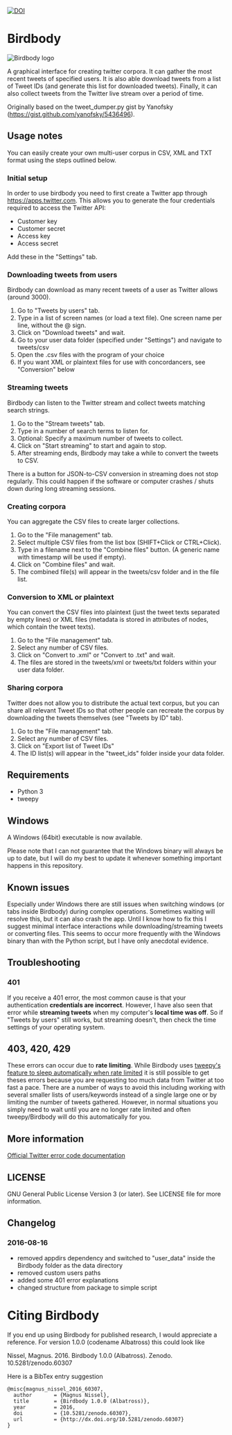 [![DOI](https://zenodo.org/badge/23260/magnusnissel/birdbody.svg)](https://zenodo.org/badge/latestdoi/23260/magnusnissel/birdbody)

# Birdbody
![Birdbody logo](https://github.com/magnusnissel/birdbody/blob/master/assets/birdbody_fb_profile.png)


A graphical interface for creating twitter corpora. It can gather the most recent tweets of specified users. It is also able download tweets from a list of Tweet IDs (and generate this list for downloaded tweets). Finally, it can also collect tweets from the Twitter live stream over a period of time.

Originally based on the tweet_dumper.py gist by Yanofsky (https://gist.github.com/yanofsky/5436496).

## Usage notes
You can easily create your own multi-user corpus in CSV, XML and TXT format using the steps outlined below.

### Initial setup
In order to use birdbody you need to first create a Twitter app through https://apps.twitter.com.
This allows you to generate the four credentials required to access the Twitter API:
 
 * Customer key
 * Customer secret
 * Access key
 * Access secret

Add these in the "Settings" tab.

### Downloading tweets from users
Birdbody can download as many recent tweets of a user as Twitter allows (around 3000).

1. Go to "Tweets by users" tab.
2. Type in a list of screen names (or load a text file). One screen name per line, without the @ sign.
3. Click on "Download tweets" and wait.
5. Go to your user data folder (specified under "Settings") and navigate to tweets/csv
6. Open the .csv files with the program of your choice
7. If you want XML or plaintext files for use with concordancers, see "Conversion" below

### Streaming tweets
Birdbody can listen to the Twitter stream and collect tweets matching search strings.

1. Go to the "Stream tweets" tab.
2. Type in a number of search terms to listen for.
3. Optional: Specify a maximum number of tweets to collect.
4. Click on "Start streaming" to start and again to stop.
5. After streaming ends, Birdbody may take a while to convert the tweets to CSV.

There is a button for JSON-to-CSV conversion in streaming does not stop regularly. This could happen if the software or computer crashes / shuts down during long streaming sessions.

### Creating corpora
You can aggregate the CSV files to create larger collections.

1. Go to the "File management" tab.
2. Select multiple CSV files from the list box (SHIFT+Click or CTRL+Click).
3. Type in a filename  next to the "Combine files" button. (A generic name with timestamp will be used if empty).
4. Click on "Combine files" and wait.
5. The combined file(s) will appear in the tweets/csv folder and in the file list.

### Conversion to XML or plaintext ###
You can convert the CSV files into plaintext (just the tweet texts separated by empty lines) or XML files (metadata is stored in attributes of <tweet> nodes, which contain the tweet texts).

1. Go to the "File management" tab.
2. Select any number of CSV files.
3. Click on "Convert to .xml" or "Convert to .txt" and wait.
4. The files are stored in the tweets/xml or tweets/txt folders within your user data folder. 

### Sharing corpora
Twitter does not allow you to distribute the actual text corpus, but you can share all relevant Tweet IDs so that other people can recreate the corpus by downloading the tweets themselves (see "Tweets by ID" tab).

1. Go to the "File management" tab.
2. Select any number of CSV files.
3. Click on "Export list of Tweet IDs"
4. The ID list(s) will appear in the "tweet_ids" folder inside your data folder.

## Requirements
  * Python 3
  * tweepy

## Windows
A  Windows (64bit) executable is now available.

Please note that I can not guarantee that the Windows binary will always be up to date, but I will do my best to update it
whenever something important happens in this repository. 

## Known issues 
Especially under Windows there are still issues when switching windows (or tabs inside Birdbody) during complex operations. 
Sometimes waiting will resolve this, but it can also crash the app. Until I know how to fix this I suggest minimal
interface interactions while downloading/streaming tweets or converting files.
This seems to occur more frequently with the Windows binary than with the Python script, but I have only anecdotal evidence.

## Troubleshooting

### 401
If you receive a 401 error, the most common cause is that your authentication __credentials are incorrect__. However, I have also seen that error 
while __streaming tweets__ when my computer's __local time was off__. So if "Tweets by users" still works, but streaming doesn't, then check the time settings
of your operating system.

## 403, 420, 429
These errors can occur due to __rate limiting__. While Birdbody uses [tweepy's feature to sleep automatically when rate limited](http://docs.tweepy.org/en/v3.2.0/api.html#API) 
it is still possible to get theses errors because you are requesting too much data from Twitter at too fast a pace. There are a number of ways to avoid this including
working with several smaller lists of users/keywords instead of a single large one or by limiting the number of tweets gathered. However, in normal situations you simply
need to wait until you are no longer rate limited and often tweepy/Birdbody will do this automatically for you.

## More information 
[Official Twitter error code documentation](https://dev.twitter.com/overview/api/response-codes)

## LICENSE
GNU General Public License Version 3 (or later). See LICENSE file for more information.

## Changelog

### 2016-08-16
- removed appdirs dependency and switched to "user_data" inside the Birdbody folder as the data directory
- removed custom users paths
- added some 401 error explanations
- changed structure from package to simple script

# Citing Birdbody

If you end up using Birdbody for published research, I would appreciate a reference. For version 1.0.0 (codename Albatross) this could look like


Nissel, Magnus. 2016. Birdbody 1.0.0 (Albatross). Zenodo. 10.5281/zenodo.60307


Here is a BibTex entry suggestion
```
@misc{magnus_nissel_2016_60307,
  author       = {Magnus Nissel},
  title        = {Birdbody 1.0.0 (Albatross)},
  year         = 2016,
  doi          = {10.5281/zenodo.60307},
  url          = {http://dx.doi.org/10.5281/zenodo.60307}
}
```
